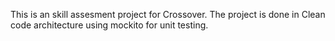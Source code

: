 This is an skill assesment project for Crossover. The project is done in Clean code architecture using mockito for unit testing.
